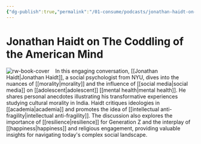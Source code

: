 ```yaml
---
{"dg-publish":true,"permalink":"/01-consume/podcasts/jonathan-haidt-on-the-coddling-of-the-american-mind/","title":"Jonathan Haidt on The Coddling of the American Mind"}
---
```


# Jonathan Haidt on The Coddling of the American Mind

![rw-book-cover](https://images.weserv.nl/?url=https%3A%2F%2Fcontent.production.cdn.art19.com%2Fimages%2F69%2F10%2F10%2Ffb%2F691010fb-625e-4abe-993c-a57228b28dbe%2F91cb53ae0d5dbb379b9dffecf0a772593891d0d09bbe6d90ee746edbdb79e3ec75584f2ceb8260e9f675a90c05419b9b99842a76905b686f0f51c1a9d3e227ab.jpeg&w=300&h=300)
 
 In this engaging conversation, [[Jonathan Haidt\|Jonathan Haidt]], a social psychologist from NYU, dives into the nuances of [[morality\|morality]] and the influence of [[social media\|social media]] on [[adolescent\|adolescent]] [[mental health\|mental health]]. He shares personal anecdotes illustrating his transformative experiences studying cultural morality in India. Haidt critiques ideologies in [[academia\|academia]] and promotes the idea of [[intellectual anti-fragility\|intellectual anti-fragility]]. The discussion also explores the importance of [[resilience\|resilience]] for Generation Z and the interplay of [[happiness\|happiness]] and religious engagement, providing valuable insights for navigating today's complex social landscape.
